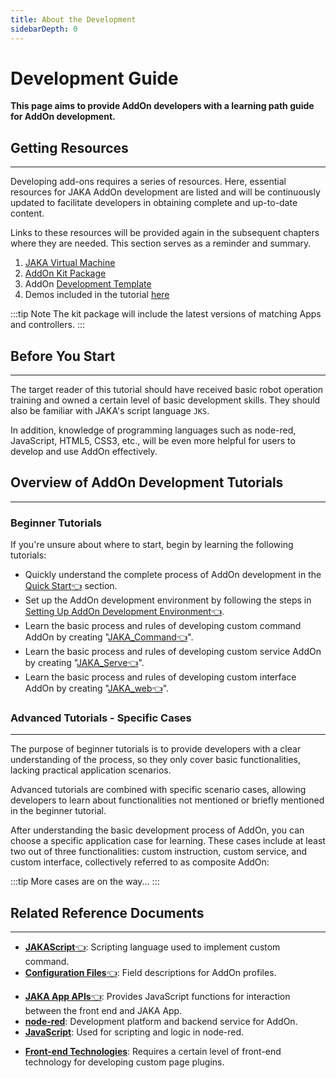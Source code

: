 ```yaml
---
title: About the Development
sidebarDepth: 0
---
```

# Development Guide

**This page aims to provide AddOn developers with a learning path guide for AddOn development.**

## Getting Resources
---
Developing add-ons requires a series of resources. Here, essential resources for JAKA AddOn development are listed and will be continuously updated to facilitate developers in obtaining complete and up-to-date content.

Links to these resources will be provided again in the subsequent chapters where they are needed. This section serves as a reminder and summary.
1. [JAKA Virtual Machine](https://github.com/JakaCobot/JAKASim/releases/download/v1.0.1/JAKASim_x64_NoGraphic.7z)
2. [AddOn Kit Package](https://github.com/JakaCobot/jaka_addon_kit/releases)
3. AddOn [Development Template](https://github.com/JakaCobot/jaka_addon_kit)
4. Demos included in the tutorial [here](https://github.com/JakaCobot/jaka_addon_kit)

:::tip Note
The kit package will include the latest versions of matching Apps and controllers.
:::


## Before You Start
---
The target reader of this tutorial should have received basic robot operation training and owned a certain level of basic development skills. They should also be familiar with JAKA's script language `JKS`.

In addition, knowledge of programming languages such as node-red, JavaScript, HTML5, CSS3, etc., will be even more helpful for users to develop and use AddOn effectively.


## Overview of AddOn Development Tutorials
---

### Beginner Tutorials
If you're unsure about where to start, begin by learning the following tutorials:

* Quickly understand the complete process of AddOn development in the [Quick Start:point_left:](./2-QuickStart.md) section.
* Set up the AddOn development environment by following the steps in [Setting Up AddOn Development Environment:point_left:](./3-EnvironmentInstall.md).
* Learn the basic process and rules of developing custom command AddOn by creating "[JAKA_Command:point_left:](./4.1-JAKA_Command.md)".
* Learn the basic process and rules of developing custom service AddOn by creating "[JAKA_Serve:point_left:](./4.2-JAKA_Service.md)".
* Learn the basic process and rules of developing custom interface AddOn by creating "[JAKA_web:point_left:](./4.3-JAKA_Web.md)".

### Advanced Tutorials - Specific Cases
---
The purpose of beginner tutorials is to provide developers with a clear understanding of the process, so they only cover basic functionalities, lacking practical application scenarios.

Advanced tutorials are combined with specific scenario cases, allowing developers to learn about functionalities not mentioned or briefly mentioned in the beginner tutorial.

After understanding the basic development process of AddOn, you can choose a specific application case for learning. These cases include at least two out of three functionalities: custom instruction, custom service, and custom interface, collectively referred to as composite AddOn:
<!-- Confirmation needed for the "demo" section. Should it include detailed information for at least three different types? Currently, it only provides details for custom instruction blocks. -->
<!-- 1. [Ewellix Lifting Axis:point_left:](./6.2-EwellixLiftKit.md)  -->
<!-- 2. [DH Gripper](./6.1-DHGripper)  -->
:::tip More cases are on the way...
:::


<!-- todo: Add more tutorials covering each type of scenario: gripper, lifting axis, vision, etc. -->


## Related Reference Documents
---

- [**JAKAScript**:point_left:](/guide/jks.html): Scripting language used to implement custom command.
- [**Configuration Files**:point_left:](./7.1-IniConfig): Field descriptions for AddOn profiles.
<!-- - [**JAKA http APIs**](https://console-docs.apipost.cn/preview/4799a89c0be775ce/48bff16c603e4a42): Provides http interfaces for interacting with the robot. -->
- [**JAKA App APIs**:point_left:](./AppAPI.html): Provides JavaScript functions for interaction between the front end and JAKA App.
- [**node-red**](https://nodered.org/docs/): Development platform and backend service for AddOn.
- [**JavaScript**](https://developer.mozilla.org/zh-CN/docs/Learn/JavaScript): Used for scripting and logic in node-red.
<!-- - [**Front-end Technologies**](https://web.dev/learn/html/): Requires a certain level of front-end technology for developing custom page plugins -->
- [**Front-end Technologies**](https://www.w3school.com.cn/): Requires a certain level of front-end technology for developing custom page plugins.
